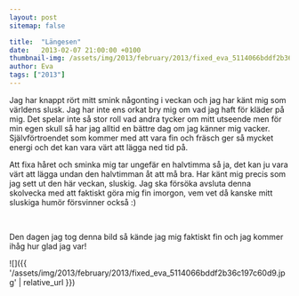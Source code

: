 ```yaml
---
layout: post
sitemap: false

title:  "Längesen"
date:   2013-02-07 21:00:00 +0100
thumbnail-img: /assets/img/2013/february/2013/fixed_eva_5114066bddf2b36c197c60d9.jpg
author: Eva
tags: ["2013"]
---
```


Jag har knappt rört mitt smink någonting i veckan och jag har känt mig som världens slusk. Jag har inte ens orkat bry mig om vad jag haft för kläder på mig. Det spelar inte så stor roll vad andra tycker om mitt utseende men för min egen skull så har jag alltid en bättre dag om jag känner mig vacker. Självförtroendet som kommer med att vara fin och fräsch ger så mycket energi och det kan vara värt att lägga ned tid på. 

Att fixa håret och sminka mig tar ungefär en halvtimma så ja, det kan ju vara värt att lägga undan den halvtimman åt att må bra. Har känt mig precis som jag sett ut den här veckan, sluskig. Jag ska försöka avsluta denna skolvecka med att faktiskt göra mig fin imorgon, vem vet då kanske mitt sluskiga humör försvinner också :)




 




Den dagen jag tog denna bild så kände jag mig faktiskt fin och jag kommer ihåg hur glad jag var!

![]({{ '/assets/img/2013/february/2013/fixed_eva_5114066bddf2b36c197c60d9.jpg'  | relative_url }})

